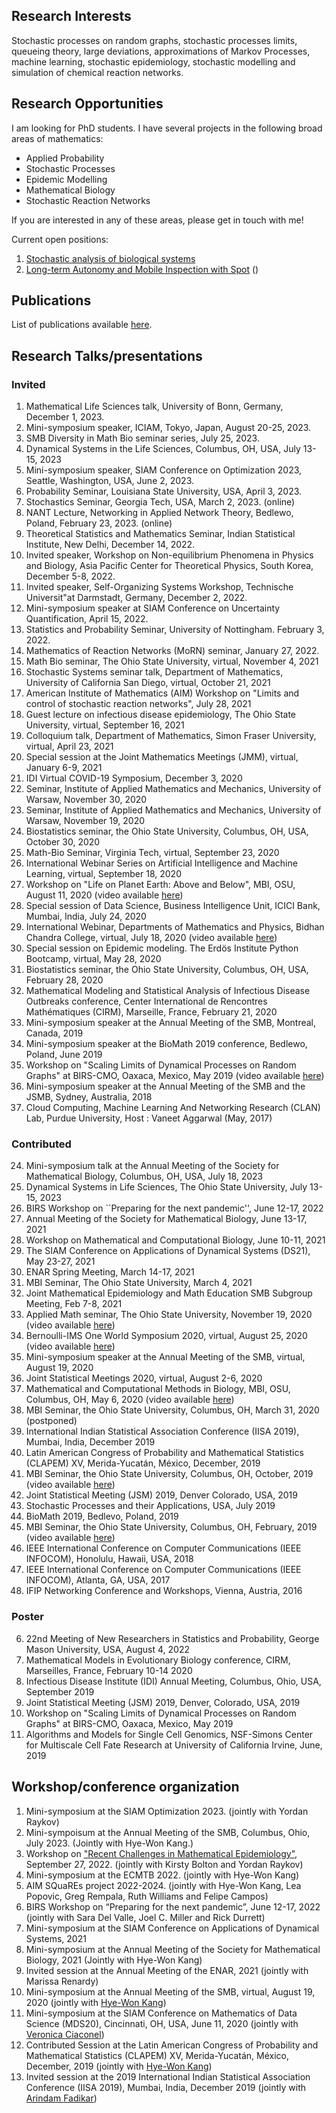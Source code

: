 ## Research Interests
Stochastic processes on random graphs, stochastic processes limits, queueing theory, large deviations, approximations of Markov Processes, machine learning, stochastic epidemiology, stochastic modelling and simulation of chemical reaction networks.

## Research Opportunities

I am looking for PhD students. I have several projects in the following broad areas of mathematics:

* Applied Probability
* Stochastic Processes
* Epidemic Modelling
* Mathematical Biology
* Stochastic Reaction Networks

If you are interested in any of these areas, please get in touch with me!

Current open positions:

1. [Stochastic analysis of biological systems](https://jobs.nottingham.ac.uk/Vacancy.aspx?ref=SCI2159)
2. [Long-term Autonomy and Mobile Inspection with Spot](https://www.nottingham.ac.uk/computerscience/studywithus/postgraduateresearch/nottinghamdtcinai.aspx) ()


## Publications 
List of publications available [here](https://www.wasiur.xyz/Publications/).

## Research Talks/presentations
### Invited

1. Mathematical Life Sciences talk, University of Bonn, Germany, December 1, 2023.
2. Mini-symposium speaker, ICIAM, Tokyo, Japan, August 20-25, 2023.
3. SMB Diversity in Math Bio seminar series, July 25, 2023. 
4. Dynamical Systems in the Life Sciences, Columbus, OH, USA, July 13-15, 2023
5. Mini-symposium speaker, SIAM Conference on Optimization 2023, Seattle, Washington, USA, June 2, 2023.
6. Probability Seminar, Louisiana State University, USA, April 3, 2023.
7. Stochastics Seminar, Georgia Tech, USA, March 2, 2023. (online)
8. NANT Lecture, Networking in Applied Network Theory, Bedlewo, Poland, February 23, 2023. (online)
9.  Theoretical Statistics and Mathematics Seminar, Indian Statistical Institute, New Delhi, December 14, 2022.
10. Invited speaker, Workshop on Non-equilibrium Phenomena in Physics and Biology, Asia Pacific Center for Theoretical Physics, South Korea, December 5-8, 2022.
11. Invited speaker, Self-Organizing Systems Workshop, Technische Universit\"at Darmstadt, Germany,  December 2, 2022.
12. Mini-symposium speaker at SIAM Conference on Uncertainty Quantification, April 15, 2022.
13. Statistics and Probability Seminar, University of Nottingham. February 3, 2022.
14. Mathematics of Reaction Networks (MoRN) seminar, January 27, 2022.
15. Math Bio seminar, The Ohio State University, virtual, November 4, 2021
16. Stochastic Systems seminar talk, Department of Mathematics, University of California San Diego, virtual, October 21, 2021
17. American Institute of Mathematics (AIM) Workshop on "Limits and control of stochastic reaction networks", July 28, 2021
18. Guest lecture on infectious disease epidemiology, The Ohio State University, virtual, September 16, 2021
19. Colloquium talk, Department of Mathematics, Simon Fraser University, virtual, April 23, 2021
20. Special session at the Joint Mathematics Meetings (JMM), virtual, January 6-9, 2021 
21. IDI Virtual COVID-19 Symposium, December 3, 2020 
22. Seminar, Institute of Applied Mathematics and Mechanics, University of Warsaw, November 30, 2020
23. Seminar, Institute of Applied Mathematics and Mechanics, University of Warsaw, November 19, 2020
24. Biostatistics seminar, the Ohio State University, Columbus, OH, USA, October 30, 2020 
25. Math-Bio Seminar, Virginia Tech, virtual, September 23, 2020 
26. International Webinar Series on Artificial Intelligence and Machine Learning, virtual, September 18, 2020 
27. Workshop on "Life on Planet Earth: Above and Below", MBI, OSU, August 11, 2020 (video available [here](https://video.mbi.ohio-state.edu/video/player/?id=4954&title=Incorporating+age+and+delay+into+models+for+biophysical+systems))
28. Special session of Data Science, Business Intelligence Unit, ICICI Bank, Mumbai, India, July 24, 2020
29. International Webinar, Departments of Mathematics and Physics, Bidhan Chandra College, virtual, July 18, 2020 (video available [here](https://www.youtube.com/watch?v=rR3MpyqkJoA))
30. Special session on Epidemic modeling. The Erdös Institute Python Bootcamp, virtual, May 28, 2020
31. Biostatistics seminar, the Ohio State University, Columbus, OH, USA, February 28, 2020
32. Mathematical Modeling and Statistical Analysis of Infectious Disease Outbreaks conference, Center International de Rencontres Mathématiques (CIRM), Marseille, France, February 21, 2020
33. Mini-symposium speaker at the Annual Meeting of the SMB, Montreal, Canada, 2019
34. Mini-symposium speaker at the BioMath 2019 conference, Bedlewo, Poland, June 2019 
35. Workshop on "Scaling Limits of Dynamical Processes on Random Graphs" at BIRS-CMO, Oaxaca, Mexico, May 2019 (video available [here](http://www.birs.ca/events/2019/5-day-workshops/19w5071/videos/watch/201905201502-KhudaBukhsh.html))
36. Mini-symposium speaker at the Annual Meeting of the SMB and the JSMB, Sydney, Australia, 2018
37. Cloud Computing, Machine Learning And Networking Research (CLAN) Lab, Purdue University, Host : Vaneet Aggarwal (May, 2017)

### Contributed 
24. Mini-symposium talk at the Annual Meeting of the Society for Mathematical Biology, Columbus, OH, USA, July 18, 2023
23. Dynamical Systems in Life Sciences, The Ohio State University, July 13-15, 2023
24. BIRS Workshop on ``Preparing for the next pandemic'', June 12-17, 2022 
25.  Annual Meeting of the Society for Mathematical Biology, June 13-17, 2021
26.  Workshop on Mathematical and Computational Biology, June 10-11, 2021
27.  The SIAM Conference on Applications of Dynamical Systems (DS21), May 23-27, 2021
28.  ENAR Spring Meeting, March 14-17, 2021 
29.  MBI Seminar, The Ohio State University, March 4, 2021
30.  Joint Mathematical Epidemiology and Math Education SMB Subgroup Meeting, Feb 7-8, 2021
31.  Applied Math seminar, The Ohio State University, November 19, 2020 (video available [here](https://osu.zoom.us/rec/play/lxW9R2SdV52LP-9aTimzNINB4BDoVW4wjVIgAgNe6TENW_Y-iVbUm7_b5zsHpVGu-1aS2mtCbVNRe59F.x-Qo0ghxSn8zDgkk?continueMode=true))
32.  Bernoulli-IMS One World Symposium 2020, virtual, August 25, 2020 (video available [here](https://www.youtube.com/watch?v=UBujKMt4zH4))
33.  Mini-symposium speaker at the Annual Meeting of the SMB, virtual, August 19, 2020 
34.  Joint Statistical Meetings 2020, virtual, August 2-6, 2020
35. Mathematical and Computational Methods in Biology, MBI, OSU, Columbus, OH, May 6, 2020 (video available [here](https://video.mbi.ohio-state.edu/video/player/?id=4922&title=Survival+Dynamical+Systems%3A+individual-level+survival+analysis+from+population-level+epidemic+models))
36. MBI Seminar, the Ohio State University, Columbus, OH, March 31, 2020 (postponed)
37. International Indian Statistical Association Conference (IISA 2019), Mumbai, India, December 2019 
38. Latin American Congress of Probability and Mathematical Statistics (CLAPEM) XV, Merida-Yucatán, México, December, 2019
39. MBI Seminar, the Ohio State University, Columbus, OH, October, 2019 (video available [here](https://video.mbi.ohio-state.edu/video/player/?id=4781&title=Seminar%253A+Wasiur+KhudaBukhsh+-+Multi-Scale+Dynamics+of+Stochastic+Biological+Systems+Through+the+Lens+of+Survival+Dynamical+Systems+%2528SDS%2529))
40. Joint Statistical Meeting (JSM) 2019, Denver Colorado, USA, 2019
41. Stochastic Processes and their Applications, USA, July 2019
42. BioMath 2019, Bedlevo, Poland, 2019
43. MBI Seminar, the Ohio State University, Columbus, OH, February, 2019 (video available [here](https://video.mbi.ohio-state.edu/video/player/?id=4678&title=Approximate+lumpability+for+Markovian+agent-based+models+using+local+symmetries))
44. IEEE International Conference on Computer Communications (IEEE INFOCOM), Honolulu, Hawaii, USA, 2018
45. IEEE International Conference on Computer Communications (IEEE INFOCOM), Atlanta, GA, USA, 2017
46. IFIP Networking Conference and Workshops, Vienna, Austria, 2016

### Poster 
6. 22nd Meeting of New Researchers in Statistics and Probability, George Mason University, USA, August 4, 2022
5. Mathematical Models in Evolutionary Biology conference, CIRM, Marseilles, France, February 10-14 2020 
4. Infectious Disease Institute (IDI) Annual Meeting, Columbus, Ohio, USA, September 2019
3. Joint Statistical Meeting (JSM) 2019, Denver, Colorado, USA, 2019 
2. Workshop on "Scaling Limits of Dynamical Processes on Random Graphs" at BIRS-CMO, Oaxaca, Mexico, May 2019
1. Algorithms and Models for Single Cell Genomics, NSF-Simons Center for Multiscale Cell Fate Research at University of California Irvine, June, 2019 


## Workshop/conference organization
1. Mini-symposium at the SIAM Optimization 2023. (jointly with Yordan Raykov)
2. Mini-sympoisum at the Annual Meeting of the SMB, Columbus, Ohio, July 2023. (Jointly with Hye-Won Kang.)
3. Workshop on ["Recent Challenges in Mathematical Epidemiology"](https://www.wasiur.xyz/EpiWorkshopSep2022/EpiWorkshopSep2022.html), September 27, 2022. (jointly with Kirsty Bolton and Yordan Raykov)
4. Mini-symposium at the ECMTB 2022. (jointly with Hye-Won Kang)
5. AIM SQuaREs project 2022-2024. (jointly with Hye-Won Kang, Lea Popovic, Greg Rempala, Ruth Williams and Felipe Campos)
6. BIRS Workshop on “Preparing for the next pandemic”, June 12-17, 2022 (jointly with Sara Del Valle, Joel C. Miller and Rick Durrett)
7. Mini-symposium at the SIAM Conference on Applications of Dynamical Systems, 2021
8. Mini-symposium at the Annual Meeting of the Society for Mathematical Biology, 2021 (Jointly with Hye-Won Kang)
9. Invited session at the Annual Meeting of the ENAR, 2021 (jointly with Marissa Renardy)
10. Mini-symposium at the Annual Meeting of the SMB, virtual, August 19, 2020 (jointly with [Hye-Won Kang](https://userpages.umbc.edu/~hwkang/)) 
11. Mini-symposium at the SIAM Conference on Mathematics of Data Science (MDS20), Cincinnati, OH, USA, June 11, 2020 (jointly with [Veronica Ciaconel](https://www.asc.ohio-state.edu/ciocanel.1/index.html))
12. Contributed Session at the Latin American Congress of Probability and Mathematical Statistics (CLAPEM) XV, Merida-Yucatán, México, December, 2019 (jointly with [Hye-Won Kang](https://userpages.umbc.edu/~hwkang/)) 
13. Invited session at the 2019 International Indian Statistical Association Conference (IISA 2019), Mumbai, India, December 2019 (jointly with [Arindam Fadikar](https://www.anl.gov/profile/arindam-fadikar))
